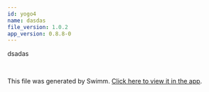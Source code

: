 ```yaml
---
id: yogo4
name: dasdas
file_version: 1.0.2
app_version: 0.8.8-0
---
```


dsadas

<br/>

This file was generated by Swimm. [Click here to view it in the app](https://swimm-web-app.web.app/repos/Z2l0aHViJTNBJTNBZmFjZUZla2ElM0ElM0FZb3NzaVNhYWRp/docs/yogo4).